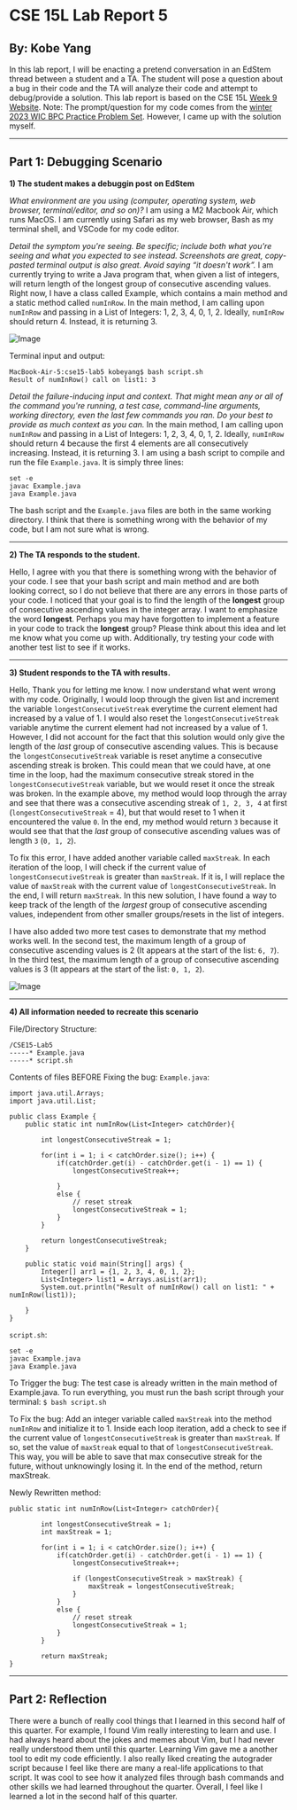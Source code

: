 # CSE 15L Lab Report 5
## By: Kobe Yang

In this lab report, I will be enacting a pretend conversation in an EdStem thread between a student and a TA. The student will pose a question about a bug in their code and the TA will analyze their code and attempt to debug/provide a solution. 
This lab report is based on the CSE 15L [Week 9 Website](https://ucsd-cse15l-s23.github.io/week/week9/). 
Note: The prompt/question for my code comes from the [winter 2023 WIC BPC Practice Problem Set](https://docs.google.com/document/d/1VnJoCEuYlnJbkz1J-8wQq44Yq8sF2wANhGzviV4T4x4/edit). However, I came up with the solution myself. 


___

## Part 1: Debugging Scenario

**1) The student makes a debuggin post on EdStem**

*What environment are you using (computer, operating system, web browser, terminal/editor, and so on)?*
I am using a M2 Macbook Air, which runs MacOS. I am currently using Safari as my web browser, Bash as my terminal shell, and VSCode for my code editor. 


*Detail the symptom you're seeing. Be specific; include both what you're seeing and what you expected to see instead. Screenshots are great, copy-pasted terminal output is also great. Avoid saying “it doesn't work”.*
I am currently trying to write a Java program that, when given a list of integers, will return length of the longest group of consecutive ascending values. Right now, I have a class called Example, which contains a main method and a static method called `numInRow`. In the main method, I am calling upon `numInRow` and passing in a List of Integers: 1, 2, 3, 4, 0, 1, 2. Ideally, `numInRow` should return 4. Instead, it is returning 3. 

![Image](lab5-beforefix)

Terminal input and output: 
```
MacBook-Air-5:cse15-lab5 kobeyang$ bash script.sh 
Result of numInRow() call on list1: 3
```


*Detail the failure-inducing input and context. That might mean any or all of the command you're running, a test case, command-line arguments, working directory, even the last few commands you ran. Do your best to provide as much context as you can.*
In the main method, I am calling upon `numInRow` and passing in a List of Integers: 1, 2, 3, 4, 0, 1, 2. Ideally, `numInRow` should return 4 because the first 4 elements are all consecutively increasing. Instead, it is returning 3. I am using a bash script to compile and run the file `Example.java`. It is simply three lines: 
```
set -e
javac Example.java
java Example.java
```
The bash script and the `Example.java` files are both in the same working directory. I think that there is something wrong with the behavior of my code, but I am not sure what is wrong. 

___

**2) The TA responds to the student.**

Hello, 
I agree with you that there is something wrong with the behavior of your code. I see that your bash script and main method and are both looking correct, so I do not believe that there are any errors in those parts of your code. I noticed that your goal is to find the length of the **longest** group of consecutive ascending values in the integer array. I want to emphasize the word **longest**. Perhaps you may have forgotten to implement a feature in your code to track the **longest** group? Please think about this idea and let me know what you come up with. Additionally, try testing your code with another test list to see if it works. 

___

**3) Student responds to the TA with results.**

Hello, 
Thank you for letting me know. I now understand what went wrong with my code. Originally, I would loop through the given list and increment the variable `longestConsecutiveStreak` everytime the current element had increased by a value of 1. I would also reset the `longestConsecutiveStreak` variable anytime the current element had not increased by a value of 1. However, I did not account for the fact that this solution would only give the length of the *last* group of consecutive ascending values. This is because the `longestConsecutiveStreak` variable is reset anytime a consecutive ascending streak is broken. This could mean that we could have, at one time in the loop, had the maximum consecutive streak stored in the `longestConsecutiveStreak` variable, but we would reset it once the streak was broken. In the example above, my method would loop through the array and see that there was a consecutive ascending streak of `1, 2, 3, 4` at first (`longestConsecutiveStreak` = 4), but that would reset to 1 when it encountered the value `0`. In the end, my method would return `3` because it would see that that the *last* group of consecutive ascending values was of length `3` (`0, 1, 2`). 

To fix this error, I have added another variable called `maxStreak`. In each iteration of the loop, I will check if the current value of `longestConsecutiveStreak` is greater than `maxStreak`. If it is, I will replace the value of `maxStreak` with the current value of `longestConsecutiveStreak`. In the end, I will return `maxStreak`. In this new solution, I have found a way to keep track of the length of the *largest* group of consecutive ascending values, independent from other smaller groups/resets in the list of integers. 

I have also added two more test cases to demonstrate that my method works well. In the second test, the maximum length of a group of consecutive ascending values is 2 (It appears at the start of the list: `6, 7`). In the third test, the maximum length of a group of consecutive ascending values is 3 (It appears at the start of the list: `0, 1, 2`). 

![Image](lab5-afterfix)

___

**4) All information needed to recreate this scenario**

File/Directory Structure: 
```
/CSE15-Lab5
-----* Example.java
-----* script.sh
```

Contents of files BEFORE Fixing the bug: 
`Example.java`: 
```
import java.util.Arrays;
import java.util.List;

public class Example {
    public static int numInRow(List<Integer> catchOrder){
        
        int longestConsecutiveStreak = 1; 

        for(int i = 1; i < catchOrder.size(); i++) {
            if(catchOrder.get(i) - catchOrder.get(i - 1) == 1) {
                longestConsecutiveStreak++; 

            }
            else {
                // reset streak
                longestConsecutiveStreak = 1; 
            }
        }

        return longestConsecutiveStreak; 
	} 

    public static void main(String[] args) {
        Integer[] arr1 = {1, 2, 3, 4, 0, 1, 2}; 
        List<Integer> list1 = Arrays.asList(arr1); 
        System.out.println("Result of numInRow() call on list1: " + numInRow(list1)); 

    }
}
```

`script.sh`: 
```
set -e
javac Example.java
java Example.java
```

To Trigger the bug: 
The test case is already written in the main method of Example.java. To run everything, you must run the bash script through your terminal: `$ bash script.sh`

To Fix the bug: 
Add an integer variable called `maxStreak` into the method `numInRow` and initialize it to 1. Inside each loop iteration, add a check to see if the current value of `longestConsecutiveStreak` is greater than `maxStreak`. If so, set the value of `maxStreak` equal to that of `longestConsecutiveStreak`. This way, you will be able to save that max consecutive streak for the future, without unknowingly losing it. In the end of the method, return maxStreak. 

Newly Rewritten method: 
```
public static int numInRow(List<Integer> catchOrder){
        
        int longestConsecutiveStreak = 1; 
        int maxStreak = 1; 

        for(int i = 1; i < catchOrder.size(); i++) {
            if(catchOrder.get(i) - catchOrder.get(i - 1) == 1) {
                longestConsecutiveStreak++; 

                if (longestConsecutiveStreak > maxStreak) {
                    maxStreak = longestConsecutiveStreak; 
                }
            }
            else {
                // reset streak
                longestConsecutiveStreak = 1; 
            }
        }

        return maxStreak; 
} 
```


___ 

## Part 2: Reflection

There were a bunch of really cool things that I learned in this second half of this quarter. For example, I found Vim really interesting to learn and use. I had always heard about the jokes and memes about Vim, but I had never really understood them until this quarter. Learning Vim gave me a another tool to edit my code efficiently. I also really liked creating the autograder script because I feel like there are many a real-life applications to that script. It was cool to see how it analyzed files through bash commands and other skills we had learned throughout the quarter. Overall, I feel like I learned a lot in the second half of this quarter. 



